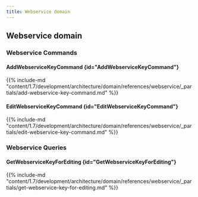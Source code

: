 ```yaml
---
title: Webservice domain
---
```


## Webservice domain

### Webservice Commands

#### AddWebserviceKeyCommand {id="AddWebserviceKeyCommand"}

{{%  include-md "content/1.7/development/architecture/domain/references/webservice/_partials/add-webservice-key-command.md" %}}
#### EditWebserviceKeyCommand {id="EditWebserviceKeyCommand"}

{{%  include-md "content/1.7/development/architecture/domain/references/webservice/_partials/edit-webservice-key-command.md" %}}

### Webservice Queries

#### GetWebserviceKeyForEditing {id="GetWebserviceKeyForEditing"}

{{%  include-md "content/1.7/development/architecture/domain/references/webservice/_partials/get-webservice-key-for-editing.md" %}}
